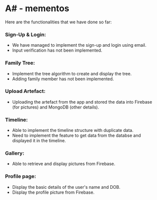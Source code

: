 # A# - mementos

Here are the functionalities that we have done so far:

### Sign-Up & Login: 
- We have managed to implement the sign-up and login using email. 
- Input verification has not been implemented.
  
### Family Tree:
- Implement the tree algorithm to create and display the tree.
- Adding family member has not been implemented.

### Upload Artefact:
- Uploading the artefact from the app and stored the data into Firebase (for pictures) and MongoDB (other details).

### Timeline:
- Able to implement the timeline structure with duplicate data.
- Need to implement the feature to get data from the databse and displayed it in the timeline.

### Gallery: 
- Able to retrieve and display pictures from Firebase.
   
### Profile page: 
- Display the basic details of the user's name and DOB. 
- Display the profile picture from Firebase. 
